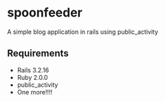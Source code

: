 spoonfeeder
===========

A simple blog application in rails using public_activity

## Requirements

- Rails 3.2.16
- Ruby 2.0.0
- public_activity
- One more!!!!
